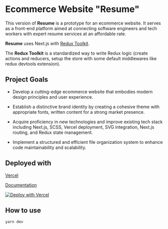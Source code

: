 # Ecommerce Website "Resume"

This version of **Resume** is a prototype for an ecommerce website. It serves as a front-end platform aimed at connecting software engineers and tech workers with expert resume services at an affordable rate.

**Resume** uses Next.js with [Redux Toolkit](https://redux-toolkit.js.org).

The **Redux Toolkit** is a standardized way to write Redux logic (create actions and reducers, setup the store with some default middlewares like redux devtools extension).

## Project Goals

-   Develop a cutting-edge ecommerce website that embodies modern design principles and user experience.

-   Establish a distinctive brand identity by creating a cohesive theme with appropriate fonts, written content for a strong market presence.

-   Acquire proficiency in new technologies and improve existing tech stack including Next.js, SCSS, Vercel deployment, SVG integration, Next.js routing, and Redux state management.

-   Implement a structured and efficient file organization system to enhance code maintainability and scalability.

## Deployed with

[Vercel](https://vercel.com?utm_source=github&utm_medium=readme&utm_campaign=next-example)

[Documentation](https://nextjs.org/docs/deployment)

[![Deploy with Vercel](https://vercel.com/button)](https://vercel.com/new/clone?repository-url=https://github.com/vercel/next.js/tree/canary/examples/with-redux&project-name=with-redux&repository-name=with-redux)

## How to use

```bash
yarn dev
```
